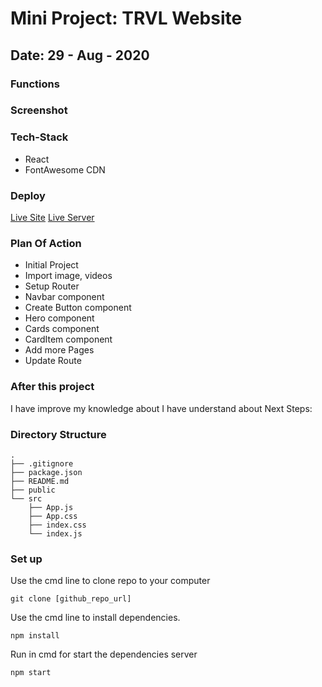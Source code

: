 # Mini Project: TRVL Website

## Date: 29 - Aug - 2020

### Functions

### Screenshot

### Tech-Stack

- React
- FontAwesome CDN

### Deploy

[Live Site](link)
[Live Server](link)

### Plan Of Action

- Initial Project
- Import image, videos
- Setup Router
- Navbar component
- Create Button component
- Hero component
- Cards component
- CardItem component
- Add more Pages
- Update Route

### After this project

I have improve my knowledge about
I have understand about
Next Steps:

### Directory Structure

```
.
├── .gitignore
├── package.json
├── README.md
├── public
└── src
    ├── App.js
    ├── App.css
    ├── index.css
    └── index.js
```

### Set up

Use the cmd line to clone repo to your computer

```
git clone [github_repo_url]
```

Use the cmd line to install dependencies.

```
npm install
```

Run in cmd for start the dependencies server

```
npm start
```
